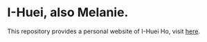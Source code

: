 # I-Huei, also Melanie.

This repository provides a personal website of I-Huei Ho, visit [here](https://melanieihuei.github.io/).
